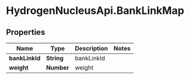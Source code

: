 # HydrogenNucleusApi.BankLinkMap

## Properties
Name | Type | Description | Notes
------------ | ------------- | ------------- | -------------
**bankLinkId** | **String** | bankLinkId | 
**weight** | **Number** | weight | 


